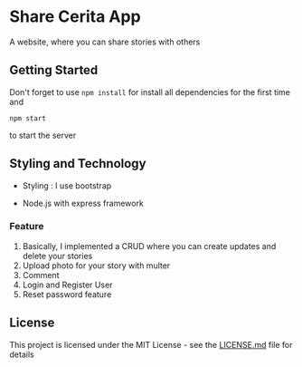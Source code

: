 # Share Cerita App

A website, where you can share stories with others

## Getting Started

Don't forget to use ``` npm install ``` for install all dependencies for the first time and

```
npm start
```
to start the server

## Styling and Technology 

* Styling :
I use bootstrap

* Node.js with express framework

### Feature

1. Basically, I implemented a CRUD where you can create updates and delete your stories
2. Upload photo for your story with multer 
3. Comment
4. Login and Register User
5. Reset password feature

## License

This project is licensed under the MIT License - see the [LICENSE.md](LICENSE.md) file for details
